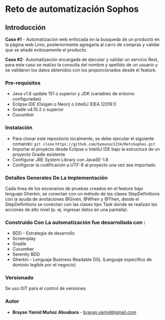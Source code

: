 # **Reto de automatización Sophos**

## Introducción 
**Caso #1** - Automatización web enfocada en la busqueda de un producto en la página web Linio, posteriormente agregarla al carro de compras y validar que se añade exitosamente el producto.

**Caso #2**- Automatización encargada de ejecutar y validar un servicio Rest, para este caso se realizo la consulta del nombre y apellido de un usuario y se validaron los datos obtenidos con los proporcionados desde el feature.
### Pre-requisitos 
- Java v1.8 update 151 o superior y JDK (variables de entorno configuradas)
- Eclipse IDE (Oxigen o Neon) o IntelliJ IDEA (2019.1)
- Gradle v4.10.2 o superior 
- Cucumber

### Instalación 
- Para clonar este repositorio localmente, se debe ejecutar el siguiente comando: 
```git clone```
```https://github.com/bymunoz1234/RetoSophos.git```
- Importar el proyecto desde Eclipse o IntelliJ IDE bajo la estructura de un proyecto Gradle existente 
- Configurar JRE System Library con JavaSE-1.8
- Configurar la codificación a UTF-8 al proyecto una vez sea importado



### Detalles Generales De La Implementación  
Cada línea de los escenarios de pruebas creados en el feature bajo lenguaje Gherkin, se conectan con un método de las clases StepDefinitions con la ayuda de anotaciones @Given, @When y @Then, desde el StepDefinitions se conectan con las clases tipo Task donde se realizan las acciones de alto nivel (p. ej. ingresar datos en una pantalla).

### Construido Con  La automatización fue desarrollada con : 
 - BDD - Estrategia de desarrollo
 - Screenplay 
 - Gradle
 - Cucumber
 - Serenity BDD
 - Gherkin - Lenguaje Business Readable DSL (Lenguaje específico de dominio legible por el negocio)

### Versionado
 
Se uso GIT para el control de versiones

### Autor

* **Brayan Yamid Muñoz Abuabara** - [brayan.yamid@gmail.com](#bymunoz)
